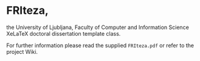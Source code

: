 # FRIteza,
the University of Ljubljana, 
Faculty of Computer and Information Science 
XeLaTeX doctoral dissertation template class.

For further information please read the supplied `FRIteza.pdf` or refer to the project Wiki. 
